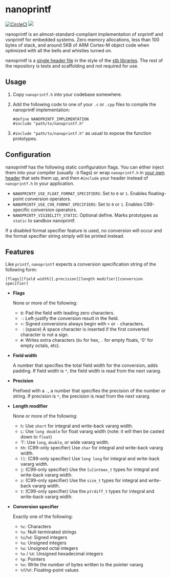 # nanoprintf

[![CircleCI](https://circleci.com/gh/charlesnicholson/nanoprintf.svg?style=shield)](https://circleci.com/gh/charlesnicholson/nanoprintf) [![](https://img.shields.io/badge/license-public_domain-brightgreen.svg)](https://github.com/charlesnicholson/nanoprintf/blob/master/LICENSE)

nanoprintf is an almost-standard-compliant implementation of snprintf and vsnprintf for embedded systems. Zero memory allocations, less than 100 bytes of stack, and around 5KB of ARM Cortex-M object code when optimized with all the bells and whistles turned on.

nanoprintf is a [single header file](https://github.com/charlesnicholson/nanoprintf/blob/readme/nanoprintf.h) in the style of the [stb libraries](https://github.com/nothings/stb). The rest of the repository is tests and scaffolding and not required for use.

## Usage

1. Copy `nanoprintf.h` into your codebase somewhere.
1. Add the following code to one of your `.c` or `.cpp` files to compile the nanoprintf implementation:

	```
	#define NANOPRINTF_IMPLEMENTATION
	#include "path/to/nanoprintf.h"
	```

1. `#include "path/to/nanoprintf.h"` as usual to expose the function prototypes.

## Configuration

nanoprintf has the following static configuration flags. You can either inject them into your compiler (usually `-D` flags) or wrap `nanoprintf.h` in [your own header](https://github.com/charlesnicholson/nanoprintf/blob/readme/unit_tests/nanoprintf_in_unit_tests.h) that sets them up, and then `#include` your header instead of `nanoprintf.h` in your application.

* `NANOPRINTF_USE_FLOAT_FORMAT_SPECIFIERS`: Set to `0` or `1`. Enables floating-point conversion operators.
* `NANOPRINTF_USE_C99_FORMAT_SPECIFIERS`: Set to `0` or `1`. Enables C99-specific conversion operators.
* `NANOPRINTF_VISIBILITY_STATIC`: Optional define. Marks prototypes as `static` to sandbox nanoprintf.

If a disabled format specifier feature is used, no conversion will occur and the format specifier string simply will be printed instead.

## Features

Like `printf`, `nanoprintf` expects a conversion specification string of the following form:

`[flags][field width][.precision][length modifier][conversion specifier]`

* **Flags**
	
	None or more of the following:
	* `0`: Pad the field with leading zero characters.
	* `-`: Left-justify the conversion result in the field.
	* `+`: Signed conversions always begin with `+` or `-` characters.
	* ` `: (space) A space character is inserted if the first converted character is not a sign.
	* `#`: Writes extra characters (`0x` for hex, `.` for empty floats, '0' for empty octals, etc).
* **Field width**
	
	A number that specifies the total field width for the conversion, adds padding. If field width is `*`, the field width is read from the next vararg.
* **Precision**
	
	Prefixed with a `.`, a number that specifies the precision of the number or string. If precision is `*`, the precision is read from the next vararg.
* **Length modifier**
	
	None or more of the following:
	* `h`: Use `short` for integral and write-back vararg width.
	* `L`: Use `long double` for float vararg width (note: it will then be casted down to `float`)
	* 'l': Use `long`, `double`, or wide vararg width.
	* `hh`: (C99-only specifier) Use `char` for integral and write-back vararg width.
	* `ll`: (C99-only specifier) Use `long long` for integral and write-back vararg width.
	* `j`: (C99-only specifier) Use the `[u]intmax_t` types for integral and write-back vararg width.
	* `z`: (C99-only specifier) Use the `size_t` types for integral and write-back vararg width.
	* `t`: (C99-only specifier) Use the `ptrdiff_t` types for integral and write-back vararg width.
* **Conversion specifier**
	
	Exactly one of the following:
	* `%c`: Characters
	* `%s`: Null-terminated strings
	* `%i`/`%d`: Signed integers
	* `%u`: Unsigned integers
	* `%o`: Unsigned octal integers
	* `%x` / `%X`: Unsigned hexadecimal integers
	* `%p`: Pointers
	* `%n`: Write the number of bytes written to the pointer vararg
	* `%f`/`%F`: Floating-point values
